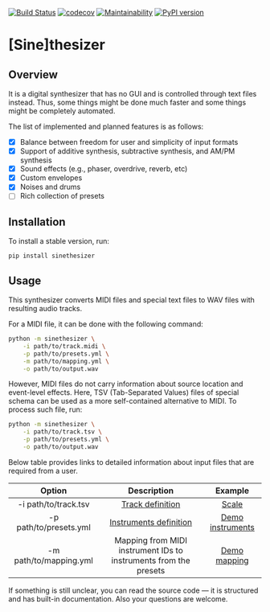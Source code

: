 [![Build Status](https://travis-ci.org/Nikolay-Lysenko/sinethesizer.svg?branch=master)](https://travis-ci.org/Nikolay-Lysenko/sinethesizer)
[![codecov](https://codecov.io/gh/Nikolay-Lysenko/sinethesizer/branch/master/graph/badge.svg)](https://codecov.io/gh/Nikolay-Lysenko/sinethesizer)
[![Maintainability](https://api.codeclimate.com/v1/badges/a43618b5f9454d01186c/maintainability)](https://codeclimate.com/github/Nikolay-Lysenko/sinethesizer/maintainability)
[![PyPI version](https://badge.fury.io/py/sinethesizer.svg)](https://badge.fury.io/py/sinethesizer)

# [Sine]thesizer

## Overview

It is a digital synthesizer that has no GUI and is controlled through text files instead. Thus, some things might be done much faster and some things might be completely automated.

The list of implemented and planned features is as follows:
- [x] Balance between freedom for user and simplicity of input formats
- [x] Support of additive synthesis, subtractive synthesis, and AM/PM synthesis
- [x] Sound effects (e.g., phaser, overdrive, reverb, etc)
- [x] Custom envelopes
- [x] Noises and drums
- [ ] Rich collection of presets

## Installation

To install a stable version, run:
```
pip install sinethesizer
```

## Usage

This synthesizer converts MIDI files and special text files to WAV files with resulting audio tracks.

For a MIDI file, it can be done with the following command:
```bash
python -m sinethesizer \
    -i path/to/track.midi \
    -p path/to/presets.yml \
    -m path/to/mapping.yml \
    -o path/to/output.wav
```

However, MIDI files do not carry information about source location and event-level effects. Here, TSV (Tab-Separated Values) files of special schema can be used as a more self-contained alternative to MIDI. To process such file, run:
```bash
python -m sinethesizer \
    -i path/to/track.tsv \
    -p path/to/presets.yml \
    -o path/to/output.wav
```

Below table provides links to detailed information about input files that are required from a user.

Option | Description | Example
:----: | :---------: | :-----:
-i path/to/track.tsv | [Track definition](https://github.com/Nikolay-Lysenko/sinethesizer/blob/master/docs/track_definition.md) | [Scale](https://github.com/Nikolay-Lysenko/sinethesizer/blob/master/docs/examples/scale.tsv)
-p path/to/presets.yml | [Instruments definition](https://github.com/Nikolay-Lysenko/sinethesizer/blob/master/docs/instruments_creation.md) | [Demo instruments](https://github.com/Nikolay-Lysenko/sinethesizer/blob/master/presets/demo.yml)
-m path/to/mapping.yml | Mapping from MIDI instrument IDs to instruments from the presets | [Demo mapping](https://github.com/Nikolay-Lysenko/sinethesizer/blob/master/docs/examples/mapping.yml)

If something is still unclear, you can read the source code — it is structured and has built-in documentation. Also your questions are welcome.
